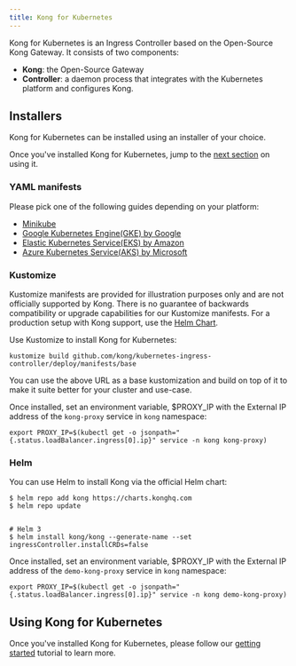 ```yaml
---
title: Kong for Kubernetes
---
```


Kong for Kubernetes is an Ingress Controller based on the
Open-Source Kong Gateway. It consists of two components:

- **Kong**: the Open-Source Gateway
- **Controller**: a daemon process that integrates with the
  Kubernetes platform and configures Kong.

## Installers

Kong for Kubernetes can be installed using an installer of
your choice.

Once you've installed Kong for Kubernetes,
jump to the [next section](#using-kong-for-kubernetes)
on using it.

### YAML manifests

Please pick one of the following guides depending on your platform:

- [Minikube](/kubernetes-ingress-controller/{{page.kong_version}}/deployment/minikube)
- [Google Kubernetes Engine(GKE) by Google](/kubernetes-ingress-controller/{{page.kong_version}}/deployment/gke)
- [Elastic Kubernetes Service(EKS) by Amazon](/kubernetes-ingress-controller/{{page.kong_version}}/deployment/eks)
- [Azure Kubernetes Service(AKS) by Microsoft](/kubernetes-ingress-controller/{{page.kong_version}}/deployment/aks)

### Kustomize

<div class="alert alert-warning">
  Kustomize manifests are provided for illustration purposes only and are not officially supported by Kong.
  There is no guarantee of backwards compatibility or upgrade capabilities for our Kustomize manifests.
  For a production setup with Kong support, use the <a href="https://github.com/kong/charts">Helm Chart</a>.
</div>

Use Kustomize to install Kong for Kubernetes:

```
kustomize build github.com/kong/kubernetes-ingress-controller/deploy/manifests/base
```

You can use the above URL as a base kustomization and build on top of it
to make it suite better for your cluster and use-case.

Once installed, set an environment variable, $PROXY_IP with the External IP address of
the `kong-proxy` service in `kong` namespace:

```
export PROXY_IP=$(kubectl get -o jsonpath="{.status.loadBalancer.ingress[0].ip}" service -n kong kong-proxy)
```

### Helm

You can use Helm to install Kong via the official Helm chart:

```
$ helm repo add kong https://charts.konghq.com
$ helm repo update


# Helm 3
$ helm install kong/kong --generate-name --set ingressController.installCRDs=false
```

Once installed, set an environment variable, $PROXY_IP with the External IP address of
the `demo-kong-proxy` service in `kong` namespace:

```
export PROXY_IP=$(kubectl get -o jsonpath="{.status.loadBalancer.ingress[0].ip}" service -n kong demo-kong-proxy)
```

## Using Kong for Kubernetes

Once you've installed Kong for Kubernetes, please follow our
[getting started](/kubernetes-ingress-controller/{{page.kong_version}}/guides/getting-started) tutorial to learn more.
